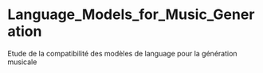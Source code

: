 # Language_Models_for_Music_Generation
Etude de la compatibilité des modèles de language pour la génération musicale
